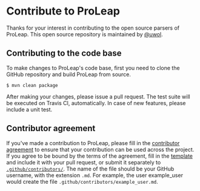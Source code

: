 # Contribute to ProLeap

Thanks for your interest in contributing to the open source parsers of
ProLeap. This open source repository is maintained by
[@uwol](https://github.com/uwol).


## Contributing to the code base

To make changes to ProLeap's code base, first you need to clone the GitHub
repository and build ProLeap from source.

```
$ mvn clean package
```

After making your changes, please issue a pull request. The test suite will be
executed on Travis CI, automatically. In case of new features, please include
a unit test.


## Contributor agreement

If you've made a contribution to ProLeap, please fill in the
[contributor agreement](.github/CONTRIBUTOR_AGREEMENT.md) to ensure that
your contribution can be used across the project. If you agree to be bound by
the terms of the agreement, fill in the [template](.github/CONTRIBUTOR_AGREEMENT.md)
and include it with your pull request, or submit it separately to
[`.github/contributors/`](/.github/contributors). The name of the file should be
your GitHub username, with the extension `.md`. For example, the user
example_user would create the file `.github/contributors/example_user.md`.
